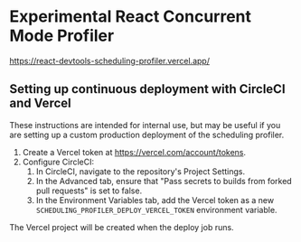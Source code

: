 # Experimental React Concurrent Mode Profiler

https://react-devtools-scheduling-profiler.vercel.app/

## Setting up continuous deployment with CircleCI and Vercel

These instructions are intended for internal use, but may be useful if you are setting up a custom production deployment of the scheduling profiler.

1. Create a Vercel token at https://vercel.com/account/tokens.
2. Configure CircleCI:
    1. In CircleCI, navigate to the repository's Project Settings.
    2. In the Advanced tab, ensure that "Pass secrets to builds from forked pull requests" is set to false.
    3. In the Environment Variables tab, add the Vercel token as a new `SCHEDULING_PROFILER_DEPLOY_VERCEL_TOKEN` environment variable.

The Vercel project will be created when the deploy job runs.
